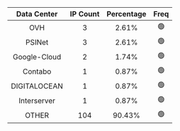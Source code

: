 | Data Center | IP Count | Percentage | Freq |
|:------------:|:--------:|:-----------:|:-----:|
| OVH | 3 | 2.61% | 🟢 |
| PSINet | 3 | 2.61% | 🟢 |
| Google-Cloud | 2 | 1.74% | 🟢 |
| Contabo | 1 | 0.87% | 🟢 |
| DIGITALOCEAN | 1 | 0.87% | 🟢 |
| Interserver | 1 | 0.87% | 🟢 |
| OTHER | 104 | 90.43% | 🟢 |